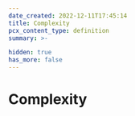```yaml
---
date_created: 2022-12-11T17:45:14
title: Complexity
pcx_content_type: definition
summary: >-

hidden: true
has_more: false
---
```


# Complexity
